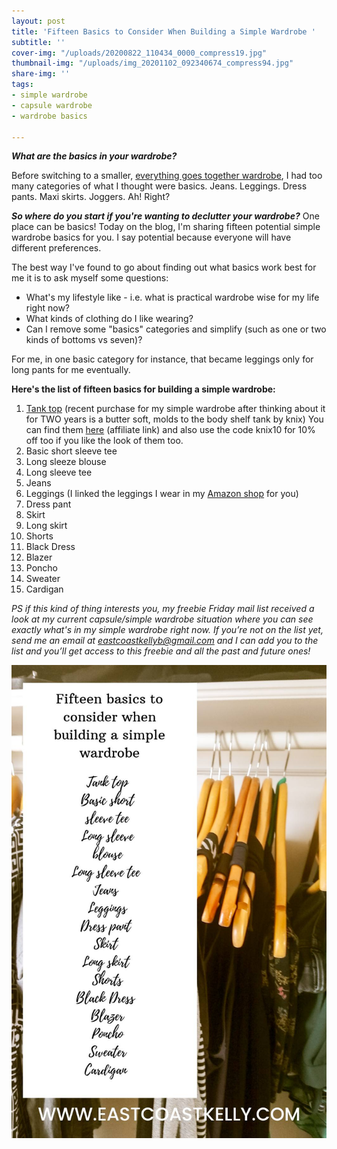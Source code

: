 ```yaml
---
layout: post
title: 'Fifteen Basics to Consider When Building a Simple Wardrobe '
subtitle: ''
cover-img: "/uploads/20200822_110434_0000_compress19.jpg"
thumbnail-img: "/uploads/img_20201102_092340674_compress94.jpg"
share-img: ''
tags:
- simple wardrobe
- capsule wardrobe
- wardrobe basics

---
```

**_What are the basics in your wardrobe?_**

Before switching to a smaller, [everything goes together wardrobe](https://en.wikipedia.org/wiki/Capsule_wardrobe), I had too many categories of what I thought were basics. Jeans. Leggings. Dress pants. Maxi skirts. Joggers. Ah! Right?

**_So where do you start if you're wanting to declutter your wardrobe?_** One place can be basics! Today on the blog, I'm sharing fifteen potential simple wardrobe basics for you. I say potential because everyone will have different preferences.

The best way I've found to go about finding out what basics work best for me it is to ask myself some questions:

* What's my lifestyle like - i.e. what is practical wardrobe wise for my life right now?
* What kinds of clothing do I like wearing?
* Can I remove some "basics" categories and simplify (such as one or two kinds of bottoms vs seven)?

For me, in one basic category for instance, that became leggings only for long pants for me eventually.

**Here's the list of fifteen basics for building a simple wardrobe:**

 1. [Tank top](https://prf.hn/click/camref:1101leRdT) (recent purchase for my simple wardrobe after thinking about it for TWO years is a butter soft, molds to the body shelf tank by knix) You can find them [here](https://prf.hn/click/camref:1101leRdT) (affiliate link) and also use the code knix10 for 10% off too if you like the look of them too.
 2. Basic short sleeve tee
 3. Long sleeze blouse
 4. Long sleeve tee
 5. Jeans
 6. Leggings (I linked the leggings I wear in my [Amazon shop](www.amazon.ca/shop/eastcoastkelly) for you)
 7. Dress pant
 8. Skirt
 9. Long skirt
10. Shorts
11. Black Dress
12. Blazer
13. Poncho
14. Sweater
15. Cardigan

_PS if this kind of thing interests you, my freebie Friday mail list received a look at my current capsule/simple wardrobe situation where you can see exactly what's in my simple wardrobe right now. If you’re not on the list yet, send me an email at_ [_eastcoastkellyb@gmail.com_](mailto:eastcoastkellyb@gmail.com) _and I can add you to the list and you’ll get access to this freebie and all the past and future ones!_

![A picture of my closet with blog title. ](/uploads/20201107_135638_0000_compress80.jpg "Blogbasics")